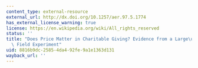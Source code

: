 ```yaml
---
content_type: external-resource
external_url: http://dx.doi.org/10.1257/aer.97.5.1774
has_external_license_warning: true
license: https://en.wikipedia.org/wiki/All_rights_reserved
status: ''
title: "Does Price Matter in Charitable Giving? Evidence from a Large\u2013Scale Natural\
  \ Field Experiment"
uid: 8816b9dc-2585-4da4-92fe-9a1e1363d131
wayback_url: ''
---
```

